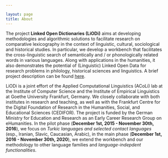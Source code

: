 ```yaml
---

layout: page
title: About
---
```


The project **Linked Open Dictionaries (LiODi)** aims at developing methodologies and algorithmic solutions to facilitate research on comparative lexicography in the context of linguistic, cultural, sociological and historical studies. In particular, we develop a workbench that facilitates the cross-linguistic search of semantically and / or phonologically related words in various languages. Along with applications in the humanities, it also demonstrates the potential of (Linguistic) Linked Open Data for research problems in philology, historical sciences and linguistics. A brief project description can be found [here](http://www.acoli.informatik.uni-frankfurt.de/liodi/workbench.pdf).


LiODi is a joint effort of the Applied Computational Linguistics (ACoLi) lab at the Institute of Computer Science and the Institute of Empirical Linguistics at Goethe University Frankfurt, Germany. We closely collaborate with both institutes in research and teaching, as well as with the Frankfurt Centre for the Digital Foundation of Research in the Humanities, Social, and Educational Sciences (CEDIFOR). The project is funded by the German Ministry for Education and Research as an Early Career Research Group on eHumanities. In the pilot phase (**December 1st, 2015 - November 30th, 2016**), we focus on _Turkic languages and selected contact languages_ (esp., Iranian, Slavic, Caucasian, Arabic), in the main phase (**December 1st, 2016 - November 30th, 2020**), we extend the workbench and our methodology to other language families and _language-indepdent functionalities_.